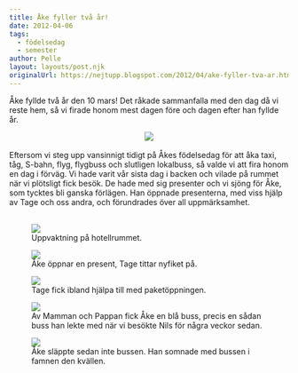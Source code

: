 ```yaml
---
title: Åke fyller två år!
date: 2012-04-06
tags: 
  - födelsedag
  - semester	
author: Pelle
layout: layouts/post.njk
originalUrl: https://nejtupp.blogspot.com/2012/04/ake-fyller-tva-ar.html
---
```


Åke fyllde två år den 10 mars! Det råkade sammanfalla med den dag då vi reste hem, så vi firade honom mest dagen före och dagen efter han fyllde år.</div><div class="separator" style="clear: both; text-align: center;"><img src="../../../../img/Fo%CC%88delsedagskalas+hemma-_MG_2141.jpg"></div><br>Eftersom vi steg upp vansinnigt tidigt på Åkes födelsedag för att åka taxi, tåg, S-bahn, flyg, flygbuss och slutligen lokalbuss, så valde vi att fira honom en dag i förväg. Vi hade varit vår sista dag i backen och vilade på rummet när vi plötsligt fick besök. De hade med sig presenter och vi sjöng för Åke, som tycktes bli ganska förlägen. Han öppnade presenterna, med viss hjälp av Tage och oss andra, och förundrades över all uppmärksamhet.<br><br>

<figure>
	<img src="../../../../img/Skidresa+till+Mutters-_MG_1909.jpg">
	<figcaption>Uppvaktning på hotellrummet.</figcaption>
</figure>

<figure>
	<img src="../../../../img/Skidresa+till+Mutters-_MG_1922.jpg">
	<figcaption>Åke öppnar en present, Tage tittar nyfiket på.</figcaption>
</figure>

<figure>
	<img src="../../../../img/Skidresa+till+Mutters-_MG_1927.jpg">
	<figcaption>Tage fick ibland hjälpa till med paketöppningen.</figcaption>
</figure>

<figure>
	<img src="../../../../img/Skidresa+till+Mutters-_MG_1934.jpg">
	<figcaption>Av Mamman och Pappan fick Åke en blå buss, precis en sådan <br>buss han lekte med när vi besökte Nils för några veckor sedan.</figcaption>
</figure>

<figure>
	<img src="../../../../img/Skidresa+till+Mutters-_MG_1944.jpg">
	<figcaption>Åke släppte sedan inte bussen. Han somnade med bussen i famnen den kvällen.</figcaption>
</figure>
